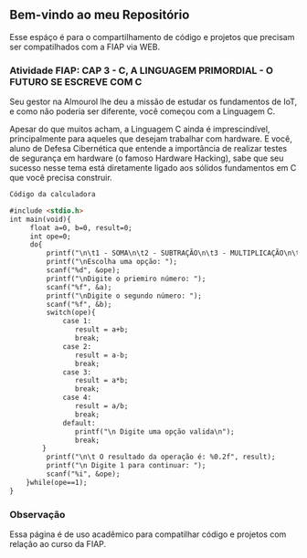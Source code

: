 ## Bem-vindo ao meu Repositório

Esse espáço é para o compartilhamento de código e projetos que precisam ser compatilhados com a FIAP via WEB.

### Atividade FIAP: CAP 3 - C, A LINGUAGEM PRIMORDIAL - O FUTURO SE ESCREVE COM C

Seu gestor na Almourol lhe deu a missão de estudar os fundamentos de IoT, e como não poderia ser diferente, você começou com a Linguagem C.

Apesar do que muitos acham, a Linguagem C ainda é imprescindível, principalmente para aqueles que desejam trabalhar com hardware. E você, aluno de Defesa Cibernética que entende a importância de realizar testes de segurança em hardware (o famoso Hardware Hacking), sabe que seu sucesso nesse tema está diretamente ligado aos sólidos fundamentos em C que você precisa construir.

```markdown
Código da calculadora

#include <stdio.h>
int main(void){
     float a=0, b=0, result=0;
     int ope=0;
     do{
         printf("\n\t1 - SOMA\n\t2 - SUBTRAÇÃO\n\t3 - MULTIPLICAÇÃO\n\t4 - DIVISÃO \n");
         printf("\nEscolha uma opção: ");
         scanf("%d", &ope);
         printf("\nDigite o priemiro número: ");
         scanf("%f", &a);
         printf("\nDigite o segundo número: ");
         scanf("%f", &b);
         switch(ope){
             case 1:
                result = a+b;
                break;
             case 2:
                result = a-b;
                break;
             case 3:
                result = a*b;
                break;
             case 4:
                result = a/b;
                break;
             default:
                printf("\n Digite uma opção valida\n");
                break;
        }
         printf("\n\t O resultado da operação é: %0.2f", result);
         printf("\n Digite 1 para continuar: ");
         scanf("%i", &ope);
    }while(ope==1);
}
```

### Observação

Essa página é de uso acadêmico para compatilhar código e projetos com relação ao curso da FIAP.
